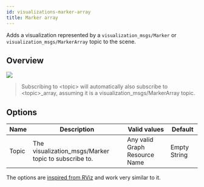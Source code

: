 ```yaml
---
id: visualizations-marker-array
title: Marker array
---
```


Adds a visualization represented by a `visualization_msgs/Marker` or `visualization_msgs/MarkerArray` topic to the scene.

## Overview

![](/img/viz/viz-markerarray.png)
> Subscribing to \<topic> will automatically also subscribe to \<topic>_array, assuming it is a visualization_msgs/MarkerArray topic.

## Options

Name | Description | Valid values | Default  
--- | --- | --- | ---
Topic | The visualization_msgs/Marker topic to subscribe to. | Any valid Graph Resource Name | Empty String  

The options are [inspired from RViz](http://wiki.ros.org/rviz/DisplayTypes/Marker) and work very similar to it.
